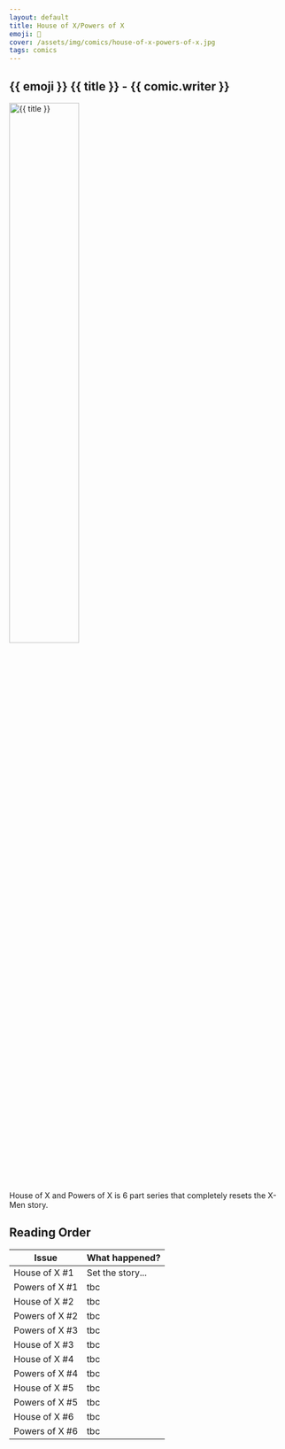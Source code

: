 ```yaml
---
layout: default
title: House of X/Powers of X 
emoji: 🦸
cover: /assets/img/comics/house-of-x-powers-of-x.jpg
tags: comics
---
```


## {{ emoji }} {{ title }} - {{ comic.writer }}

<img src="{{ cover }}" alt="{{ title }}" class="responsive-image img-center" width="50%">

House of X and Powers of X is 6 part series that completely resets the X-Men story.

## Reading Order

Issue | What happened?
------ | ------
House of X #1 | Set the story...
Powers of X #1 | tbc
House of X #2 | tbc
Powers of X #2 | tbc
Powers of X #3 | tbc
House of X #3 | tbc
House of X #4 | tbc
Powers of X #4 | tbc
House of X #5 | tbc
Powers of X #5 | tbc
House of X #6 | tbc
Powers of X #6 | tbc